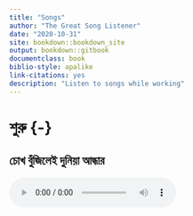 ```yaml
--- 
title: "Songs"
author: "The Great Song Listener"
date: "2020-10-31"
site: bookdown::bookdown_site
output: bookdown::gitbook
documentclass: book
biblio-style: apalike
link-citations: yes
description: "Listen to songs while working"
---
```


# শুরু {-}

## চোখ বুঁজিলেই দুনিয়া আন্ধার 

<audio controls autoplay loop>
<source src="https://github.com/mahmudstat/music/raw/main/sample/cokh_bujunle.mp3"/>
</audio>



